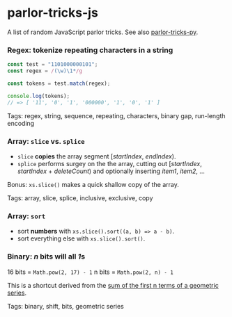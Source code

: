 # parlor-tricks-js
A list of random JavaScript parlor tricks.  See also [parlor-tricks-py](https://github.com/spaceaardvark/parlor-tricks-py/).

### Regex: tokenize repeating characters in a string

```javascript
const test = "1101000000101";
const regex = /(\w)\1*/g

const tokens = test.match(regex);

console.log(tokens); 
// => [ '11', '0', '1', '000000', '1', '0', '1' ]
```

Tags: regex, string, sequence, repeating, characters, binary gap, run-length encoding

### Array: `slice` vs. `splice`

- `slice` **copies** the array segment \[*startIndex*, *endIndex*).
- `splice` performs surgey on the the array, cutting out \[*startIndex*, *startIndex* + *deleteCount*) and optionally inserting *item1*, *item2*, ...

Bonus: `xs.slice()` makes a quick shallow copy of the array.

Tags: array, slice, splice, inclusive, exclusive, copy

### Array: `sort`

- sort **numbers** with `xs.slice().sort((a, b) => a - b)`.
- sort everything else with `xs.slice().sort()`.

### Binary: *n* bits will all *1*s

16 bits = `Math.pow(2, 17) - 1`
n bits = `Math.pow(2, n) - 1`

This is a shortcut derived from the [sum of the first n terms of a geometric series](https://en.wikipedia.org/wiki/Geometric_series#Formula).

Tags: binary, shift, bits, geometric series

